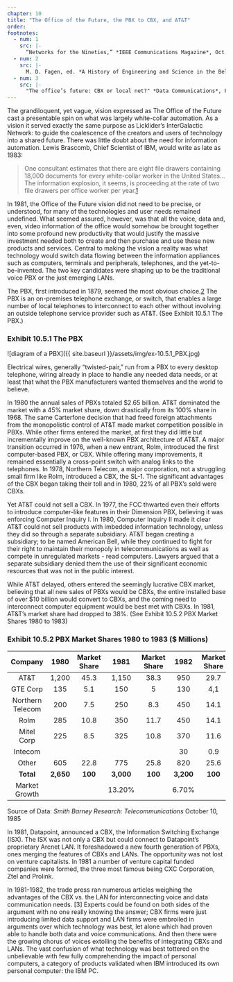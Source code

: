 ```yaml
---
chapter: 10
title: "The Office of the Future, the PBX to CBX, and AT&T"
order:
footnotes:
  - num: 1
    src: |-
      “Networks for the Nineties,” *IEEE Communications Magazine*, Oct. 1983, pp. 38-43
  - num: 2
    src: |- 
      M. D. Fagen, ed. *A History of Engineering and Science in the Bell System: The Early Years (1875-1925)*, Bell Telephone Laboratories, Inc., 1975 pp. 659-693
  - num: 3
    src: |- 
      "The office’s future: CBX or local net?" *Data Communications*, Feb. 1981, pp.30-32; "Controlling the electronic office: PBXs make their move," *Electronics*, April 7, 1981, pp. 139-148; "CBX unveilings continue at a fast pace," *Data Communications*, July 1981, pp. 44-45; "Which technology will rule the automated office?" *Data Communications*, November 1981, pp. 66-79; "The Integrated CBX revolution," *Data Communications*, Dec. 1981, p.156; "Comparing the CBX to the local network – and the winner is?" *Data Communications*, July 1982, pp. 103-113.
---
```


The grandiloquent, yet vague, vision expressed as The Office of the Future cast a presentable spin on what was largely white-collar automation. As a vision it served exactly the same purpose as Licklider’s InterGalactic Network: to guide the coalescence of the creators and users of technology into a shared future.  There was little doubt about the need for information automation. Lewis Brascomb, Chief Scientist of IBM, would write as late as 1983:

>One consultant estimates that there are eight file drawers containing 18,000 documents for every white-collar worker in the United States…The information explosion, it seems, is proceeding at the rate of two file drawers per office worker per year.<a name="fnloc1" href="#fn1">1</a>

In 1981, the Office of the Future vision did not need to be precise, or understood, for many of the technologies and user needs remained undefined. What seemed assured, however, was that all the voice, data and, even, video information of the office would somehow be brought together into some profound new productivity that would justify the massive investment needed both to create and then purchase and use these new products and services. Central to making the vision a reality was what technology would switch data flowing between the information appliances such as computers, terminals and peripherals, telephones, and the yet-to-be-invented. The two key candidates were shaping up to be the traditional voice PBX or the just emerging LANs.

The PBX, first introduced in 1879, seemed the most obvious choice.<a name="fnloc2" href="#fn2">2</a> The PBX is an on-premises telephone exchange, or switch, that enables a large number of local telephones to interconnect to each other without involving an outside telephone service provider such as AT&T. (See Exhibit 10.5.1 The PBX.)

### Exhibit 10.5.1 The PBX

![diagram of a PBX]({{ site.baseurl }}/assets/img/ex-10.5.1_PBX.jpg)

Electrical wires, generally “twisted-pair,” run from a PBX to every desktop telephone, wiring already in place to handle any needed data needs, or at least that what the PBX manufacturers wanted themselves and the world to believe.

In 1980 the annual sales of PBXs totaled $2.65 billion. AT&T dominated the market with a 45% market share, down drastically from its 100% share in 1968. The same Carterfone decision that had freed foreign attachments from the monopolistic control of AT&T made market competition possible in PBXs. While other firms entered the market, at first they did little but incrementally improve on the well-known PBX architecture of AT&T. A major transition occurred in 1976, when a new entrant, Rolm, introduced the first computer-based PBX, or CBX. While offering many improvements, it remained essentially a cross-point switch with analog links to the telephones. In 1978, Northern Telecom, a major corporation, not a struggling small firm like Rolm, introduced a CBX, the SL-1. The significant advantages of the CBX began taking their toll and in 1980, 22% of all PBX’s sold were CBXs.

Yet AT&T could not sell a CBX. In 1977, the FCC thwarted even their efforts to introduce computer-like features in their Dimension PBX, believing it was enforcing Computer Inquiry I. In 1980, Computer Inquiry II made it clear AT&T could not sell products with imbedded information technology, unless they did so through a separate subsidiary. AT&T began creating a subsidiary; to be named American Bell, while they continued to fight for their right to maintain their monopoly in telecommunications as well as compete in unregulated markets - read computers. Lawyers argued that a separate subsidiary denied them the use of their significant economic resources that was not in the public interest.

While AT&T delayed, others entered the seemingly lucrative CBX market, believing that all new sales of PBXs would be CBXs, the entire installed base of over $10 billion would convert to CBXs, and the coming need to interconnect computer equipment would be best met with CBXs. In 1981, AT&T’s market share had dropped to 38%. (See Exhibit 10.5.2 PBX Market Shares 1980 to 1983)

### Exhibit 10.5.2 PBX Market Shares 1980 to 1983 ($ Millions)

**Company**|**1980**|**Market Share**|**1981**|**Market Share**|**1982**|**Market Share**|**1983**|**Market Share**
:-----:|:-----:|:-----:|:-----:|:-----:|:-----:|:-----:|:-----:|:-----:
AT&T|1,200|45.3|1,150|38.3|950|29.7|850|25
GTE Corp|135|5.1|150|5|130|4,1|135|4
Northern Telecom|200|7.5|250|8.3|450|14.1|590|17.4
Rolm|285|10.8|350|11.7|450|14.1|550|16.2
Mitel Corp|225|8.5|325|10.8|370|11.6|405|11.9
Intecom| | | | |30|0.9|70|2.1
Other|605|22.8|775|25.8|820|25.6|800|23.5
**Total**|**2,650**|**100**|**3,000**|**100**|**3,200**|**100**|**3,400**|**100**
Market Growth| | |13.20%| |6.70%| |6.30%| 

Source of Data: *Smith Barney Research: Telecommunications* October 10, 1985

In 1981, Datapoint, announced a CBX, the Information Switching Exchange (ISX). The ISX was not only a CBX but could connect to Datapoint’s proprietary Arcnet LAN. It foreshadowed a new fourth generation of PBXs, ones merging the features of CBXs and LANs. The opportunity was not lost on venture capitalists. In 1981 a number of venture capital funded companies were formed, the three most famous being CXC Corporation, Ztel and Prolink.

In 1981-1982, the trade press ran numerous articles weighing the advantages of the CBX vs. the LAN for interconnecting voice and data communication needs. [3] Experts could be found on both sides of the argument with no one really knowing the answer; CBX firms were just introducing limited data support and LAN firms were embroiled in arguments over which technology was best, let alone which had proven able to handle both data and voice communications. And then there were the growing chorus of voices extolling the benefits of integrating CBXs and LANs. The vast confusion of what technology was best tottered on the unbelievable with few fully comprehending the impact of personal computers, a category of products validated when IBM introduced its own personal computer: the IBM PC.
